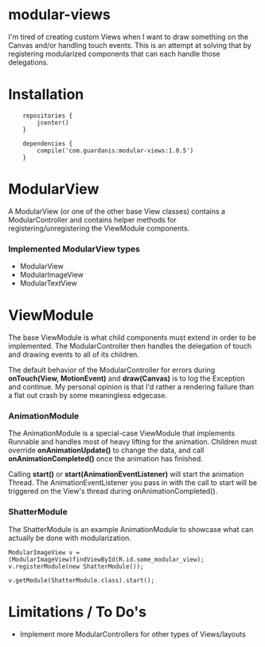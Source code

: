 # modular-views

I'm tired of creating custom Views when I want to draw something on the Canvas and/or handling touch events. This is an attempt at solving that by registering modularized components that can each handle those delegations.

# Installation

```
    repositories {
        jcenter()
    }

    dependencies {
        compile('com.guardanis:modular-views:1.0.5')
    }
```

# ModularView

A ModularView (or one of the other base View classes) contains a ModularController and contains helper methods for registering/unregistering the ViewModule components. 

### Implemented ModularView types
* ModularView
* ModularImageView
* ModularTextView

# ViewModule

The base ViewModule is what child components must extend in order to be implemented. The ModularController then handles the delegation of touch and drawing events to all of its children.

The default behavior of the ModularController for errors during **onTouch(View, MotionEvent)** and **draw(Canvas)** is to log the Exception and continue. My personal opinion is that I'd rather a rendering failure than a flat out crash by some meaningless edgecase.

### AnimationModule

The AnimationModule is a special-case ViewModule that implements Runnable and handles most of heavy lifting for the animation. Children must override **onAnimationUpdate()** to change the data, and call **onAnimationCompleted()** once the animation has finished.

Calling **start()** or **start(AnimationEventListener)** will start the animation Thread. The AnimationEventListener you pass in with the call to start will be triggered on the View's thread during onAnimationCompleted().

### ShatterModule

The ShatterModule is an example AnimationModule to showcase what can actually be done with modularization.

    ModularImageView v = (ModularImageView)findViewById(R.id.some_modular_view);
    v.registerModule(new ShatterModule());

    v.getModule(ShatterModule.class).start();


# Limitations / To Do's

* Implement more ModularControllers for other types of Views/layouts

